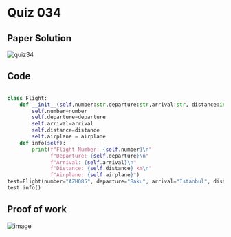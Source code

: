 # Quiz 034

## Paper Solution
![quiz34](https://github.com/user-attachments/assets/77f97e46-f926-4a79-8e6c-f51a31402f8a)



## Code
```.py

class Flight:
    def __init__(self,number:str,departure:str,arrival:str, distance:int, airplane:str):
        self.number=number
        self.departure=departure
        self.arrival=arrival
        self.distance=distance
        self.airplane = airplane
    def info(self):
        print(f"Flight Number: {self.number}\n"
              f"Departure: {self.departure}\n"
              f"Arrival: {self.arrival}\n"
              f"Distance: {self.distance} km\n"
              f"Airplane: {self.airplane}")
test=Flight(number="AZH085", departure="Baku", arrival="Istanbul", distance=1500, airplane="Airbus A340")
test.info()

```

## Proof of work
![image](https://github.com/user-attachments/assets/d1143790-3523-40bc-bc4e-408fc1f57e19)



